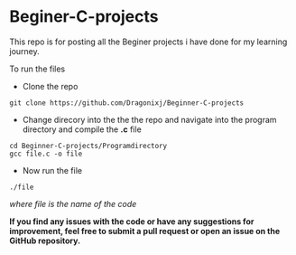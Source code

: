# Beginer-C-projects

This repo is for posting all the Beginer projects i have done for
my learning journey.

To run the files

- Clone the repo

```
git clone https://github.com/Dragonixj/Beginner-C-projects
```

- Change direcory into the the the repo and navigate into the program directory and compile the **.c** file

```
cd Beginner-C-projects/Programdirectory
gcc file.c -o file
```

- Now run the file

```
./file
```
*where file is the name of the code*

**If you find any issues with the code or have any suggestions for improvement,
feel free to submit a pull request or open an issue on the GitHub repository.**
